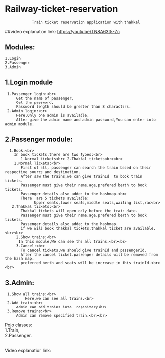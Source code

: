 # Railway-ticket-reservation


				Train ticket reservation application with thakkal 
				
##video explanation link:
	https://youtu.be/TN8A63t5-Zc

## Modules:<br>
	1.Login
	2.Passenger 
	3.Admin

## 1.Login module<br>
     1.Passenger login:<br>
	     Get the name of passenger,
	     Get the password,
	     Password length should be greater than 8 characters.
     2.Admin login:<br>
	     Here,Only one admin is available,
	     After give the admin name and admin password,You can enter into admin module.

## 2.Passenger module:<br>
      1.Book:<br>
	    In book tickets,there are two types:<br>
	       1.Normal tickets<br> 2.Thakkal tickets<br><br>
	    1.Normal Tickets:<br>
	       First of all, passenger can search the train based on their  respective source and destination.
	       After saw the trains,we can give trainId  to book train tickets.
	       Passenger must give their name,age,prefered berth to book tickets.
	       Passenger details also added to the hashmap.<br>
	       There  are 5 tickets available:
		         Upper seats,lower seats,middle seats,waiting list,rac<br>
	   2.Thakkal tickets:<br>
	       Thakkal tickets will open only before the train date.
	       Passenger must give their name,age,prefered berth to book tickets.
	       Passenger details also added to the hashmap.
	       if we will book thakkal tickets,thakkal ticket are available.<br><br>
         2.Show trains:<br>
	      In this module,We can see the all trains.<br><br>
         3.Cancel:<br>
	       To cancel tickets,we should give trainId and passengerId.
	       After the cancel ticket,passenger details will be removed from the hash map.
	       preferred berth and seats will be increase in this trainId.<br><br>
	    
## 3.Admin:<br>
  	 1.Show all trains:<br>
    		 Here,we can see all trains.<br>
   	 2.Add train:<br>
	     Admin can add trains into  repository<br>
  	 3.Remove trains:<br>
	     Admin can remove specified train.<br><br>
	 
Pojo classes:<br>
   1.Train,<br>
   2.Passenger.<br><br>
   
Video explanation link:
